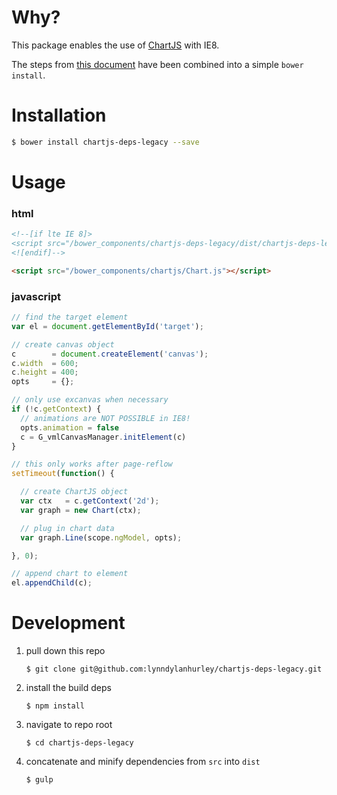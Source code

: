 # Why?

This package enables the use of [ChartJS](http://www.chartjs.org/) with IE8. 

The steps from [this document](https://github.com/danielhusar/Chart.js/blob/master/docs/07-Notes.md) have been combined into a simple `bower install`.


# Installation

~~~bash
$ bower install chartjs-deps-legacy --save
~~~

# Usage

### html
~~~html
<!--[if lte IE 8]>
<script src="/bower_components/chartjs-deps-legacy/dist/chartjs-deps-legacy.js"></script>
<![endif]-->

<script src="/bower_components/chartjs/Chart.js"></script>
~~~

### javascript
~~~javascript
// find the target element
var el = document.getElementById('target');

// create canvas object
c        = document.createElement('canvas');
c.width  = 600;
c.height = 400;
opts     = {};

// only use excanvas when necessary
if (!c.getContext) {
  // animations are NOT POSSIBLE in IE8!
  opts.animation = false
  c = G_vmlCanvasManager.initElement(c)
}

// this only works after page-reflow
setTimeout(function() {

  // create ChartJS object
  var ctx   = c.getContext('2d');
  var graph = new Chart(ctx);

  // plug in chart data
  var graph.Line(scope.ngModel, opts);

}, 0);

// append chart to element
el.appendChild(c);
~~~

# Development

1. pull down this repo

   `$ git clone git@github.com:lynndylanhurley/chartjs-deps-legacy.git`
   
1. install the build deps

   `$ npm install`

1. navigate to repo root

   `$ cd chartjs-deps-legacy`

1. concatenate and minify dependencies from `src` into `dist`

   `$ gulp`

